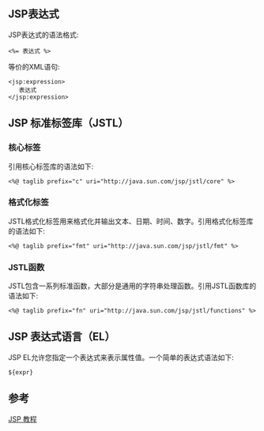 
## JSP表达式
JSP表达式的语法格式:
`````
<%= 表达式 %>
`````
等价的XML语句:
`````
<jsp:expression>
   表达式
</jsp:expression>
`````

## JSP 标准标签库（JSTL）

### 核心标签 
引用核心标签库的语法如下:
`````
<%@ taglib prefix="c" uri="http://java.sun.com/jsp/jstl/core" %>
`````

### 格式化标签
JSTL格式化标签用来格式化并输出文本、日期、时间、数字。引用格式化标签库的语法如下:
`````
<%@ taglib prefix="fmt" uri="http://java.sun.com/jsp/jstl/fmt" %>
`````

### JSTL函数
JSTL包含一系列标准函数，大部分是通用的字符串处理函数。引用JSTL函数库的语法如下:
`````
<%@ taglib prefix="fn" uri="http://java.sun.com/jsp/jstl/functions" %>
`````

## JSP 表达式语言（EL）
JSP EL允许您指定一个表达式来表示属性值。一个简单的表达式语法如下:
`````
${expr}
`````


## 参考
[JSP 教程](https://www.runoob.com/jsp/jsp-tutorial.html)